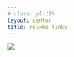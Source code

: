 ```yaml
---
# class: pl-15%
layout: center
title: rel=me links
---
```


<Transform scale="0.9">

<img src="/indiebookclub-indieauth.png" class="w-80% m-auto" />

</Transform>

<!--
todo
-->
